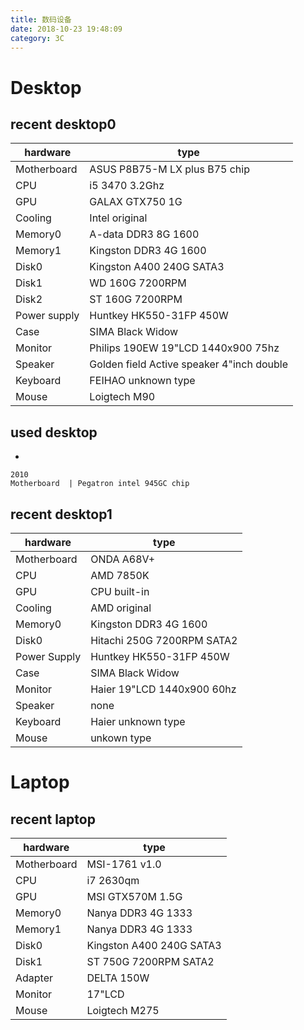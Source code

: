 ```yaml
---
title: 数码设备
date: 2018-10-23 19:48:09
category: 3C
---
```


# Desktop
## recent desktop0
hardware  | type
----  | ---
Motherboard  | ASUS P8B75-M LX plus  B75 chip
CPU   | i5 3470 3.2Ghz
GPU  | GALAX GTX750 1G 
Cooling| Intel original
Memory0 | A-data DDR3 8G 1600
Memory1 | Kingston DDR3 4G 1600
Disk0 | Kingston A400 240G SATA3
Disk1 | WD 160G 7200RPM
Disk2 | ST 160G 7200RPM
Power supply  | Huntkey HK550-31FP 450W
Case  | SIMA Black Widow
Monitor| Philips 190EW  19"LCD 1440x900 75hz
Speaker  | Golden field Active speaker 4"inch double
Keyboard  | FEIHAO unknown type 
Mouse  | Loigtech M90

## used desktop
* 
```
2010
Motherboard  | Pegatron intel 945GC chip
```

## recent desktop1
hardware  | type
----  | ---
Motherboard  | ONDA A68V+
CPU   | AMD 7850K
GPU   | CPU built-in 
Cooling| AMD original
Memory0 | Kingston DDR3 4G 1600
Disk0 | Hitachi 250G 7200RPM SATA2
Power Supply  | Huntkey HK550-31FP 450W
Case  | SIMA Black Widow
Monitor| Haier 19"LCD 1440x900 60hz
Speaker  | none
Keyboard  | Haier unknown type 
Mouse  | unkown type

# Laptop
## recent laptop
hardware  | type
----  | ---
Motherboard  | MSI-1761 v1.0
CPU   | i7 2630qm
GPU  | MSI GTX570M 1.5G
Memory0 | Nanya DDR3 4G 1333
Memory1 | Nanya DDR3 4G 1333
Disk0 | Kingston A400 240G SATA3
Disk1 | ST 750G 7200RPM SATA2
Adapter  | DELTA 150W
Monitor | 17"LCD
Mouse  | Loigtech M275
